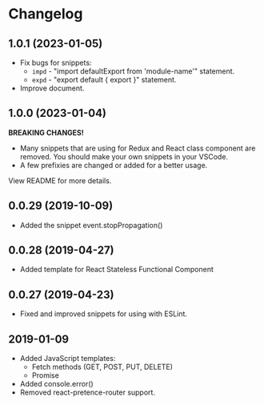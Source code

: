 # Changelog
## 1.0.1 (2023-01-05)
* Fix bugs for snippets:
    - `impd` - "import defaultExport from 'module-name'" statement.
    - `expd` - "export default { export }" statement.
* Improve document.

## 1.0.0 (2023-01-04)
__BREAKING CHANGES!__
* Many snippets that are using for Redux and React class component are removed. You should make your own snippets in your VSCode.
* A few prefixies are changed or added for a better usage.

View README for more details.

## 0.0.29 (2019-10-09)
* Added the snippet event.stopPropagation()

## 0.0.28 (2019-04-27)
* Added template for React Stateless Functional Component

## 0.0.27 (2019-04-23)
* Fixed and improved snippets for using with ESLint.

## 2019-01-09
* Added JavaScript templates:
    * Fetch methods (GET, POST, PUT, DELETE)
    * Promise
* Added console.error()
* Removed react-pretence-router support.